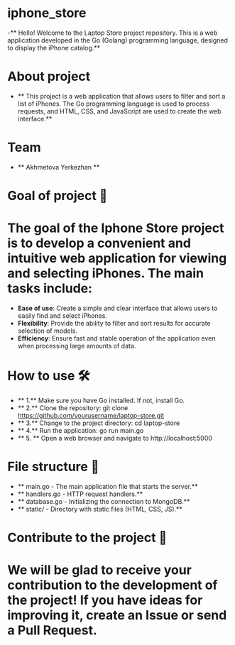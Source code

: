 # iphone_store
-** Hello! Welcome to the Laptop Store project repository. This is a web application developed in the Go (Golang) programming language, designed to display the iPhone catalog.**

# About project
- ** This project is a web application that allows users to filter and sort a list of iPhones. The Go programming language is used to process requests, and HTML, CSS, and JavaScript are used to create the web interface.**

# Team
- ** Akhmetova Yerkezhan **

# Goal of project 🚀
# The goal of the Iphone Store project is to develop a convenient and intuitive web application for viewing and selecting iPhones. The main tasks include:
- **Ease of use**: Create a simple and clear interface that allows users to easily find and select iPhones.
- **Flexibility**: Provide the ability to filter and sort results for accurate selection of models.
- **Efficiency**: Ensure fast and stable operation of the application even when processing large amounts of data.
  
# How to use 🛠️
- ** 1.** Make sure you have Go installed. If not, install Go.
- ** 2.** Clone the repository: git clone https://github.com/yourusername/laptop-store.git
- ** 3.** Change to the project directory: cd laptop-store
- ** 4.** Run the application: go run main.go
- ** 5. ** Open a web browser and navigate to http://localhost:5000

# File structure 📂
- ** main.go - The main application file that starts the server.**
- ** handlers.go - HTTP request handlers.**
- ** database.go - Initializing the connection to MongoDB.**
-  ** static/ - Directory with static files (HTML, CSS, JS).**

# Contribute to the project 🤝
# We will be glad to receive your contribution to the development of the project! If you have ideas for improving it, create an Issue or send a Pull Request.
